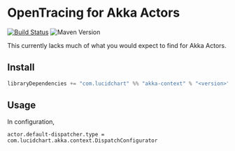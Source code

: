 # OpenTracing for Akka Actors

[![Build Status](https://travis-ci.org/lucidsoftware/akka-context.svg?branch=master)](https://travis-ci.org/lucidsoftware/akka-context)
![Maven Version](https://img.shields.io/maven-central/v/com.lucidchart/akka-actor-context_2.11.svg)

This currently lacks much of what you would expect to find for Akka Actors.

## Install

```scala
libraryDependencies += "com.lucidchart" %% "akka-context" % "<version>"
```

## Usage

In configuration,

```hocon
actor.default-dispatcher.type = com.lucidchart.akka.context.DispatchConfigurator
```
